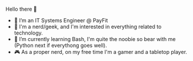 Hello there 👋

- 🏢 I’m an IT Systems Engineer @ PayFit
- 👾 I'm a nerd/geek, and I'm interested in everything related to technology. 
- 🌱 I’m currently learning Bash, I'm quite the noobie so bear with me (Python next if everythong goes well).
- 🎮 As a proper nerd, on my free time I'm a gamer and a tabletop player.

<!---
PayFlo/PayFlo is a ✨ special ✨ repository because its `README.md` (this file) appears on your GitHub profile.
You can click the Preview link to take a look at your changes.
--->
